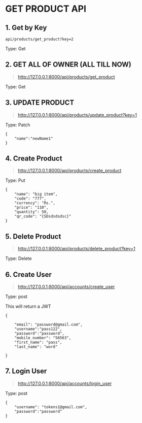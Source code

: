 # GET PRODUCT API


## 1. Get by Key

    api/products/get_product?key=2

Type: Get


## 2. GET ALL OF OWNER (ALL TILL NOW)

>http://127.0.0.1:8000/api/products/get_product

Type: Get


## 3. UPDATE PRODUCT

>http://127.0.0.1:8000/api/products/update_product?key=1

Type: Patch

```
{
    "name":"newName1"
}

```

## 4. Create Product

>http://127.0.0.1:8000/api/products/create_product

Type: Put

```
{
    "name": "big item",
    "code": "777",
    "currency": "Rs.",
    "price": "110",
    "quantity": 50,
    "qr_code": "{SDsdsdsdsc}"
}
```

## 5. Delete Product

>http://127.0.0.1:8000/api/products/delete_product?key=1

Type: Delete

## 6. Create User

>http://127.0.0.1:8000/api/accounts/create_user

Type: post

This will return a JWT 

```
{

    "email": "password@gmail.com",
    "username":"pass122",
    "password":"password",
    "mobile_number": "56563",
    "first_name": "pass",
    "last_name": "word"

}
```

## 7. Login User

>http://127.0.0.1:8000/api/accounts/login_user

Type: post

```
{
    "username": "tokens1@gmail.com",
    "password":"password"
}
```